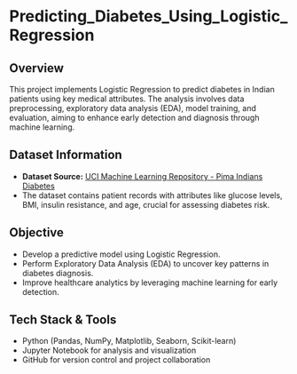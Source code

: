 # Predicting_Diabetes_Using_Logistic_Regression

## Overview
This project implements Logistic Regression to predict diabetes in Indian patients using key medical attributes. The analysis involves data preprocessing, exploratory data analysis (EDA), model training, and evaluation, aiming to enhance early detection and diagnosis through machine learning.

## Dataset Information  
- **Dataset Source:** [UCI Machine Learning Repository - Pima Indians Diabetes](https://archive.ics.uci.edu/ml/datasets/Pima+Indians+Diabetes)  
- The dataset contains patient records with attributes like glucose levels, BMI, insulin resistance, and age, crucial for assessing diabetes risk.
## Objective
- Develop a predictive model using Logistic Regression.
- Perform Exploratory Data Analysis (EDA) to uncover key patterns in diabetes diagnosis.
- Improve healthcare analytics by leveraging machine learning for early detection.
## Tech Stack & Tools
- Python (Pandas, NumPy, Matplotlib, Seaborn, Scikit-learn)
- Jupyter Notebook for analysis and visualization
- GitHub for version control and project collaboration
